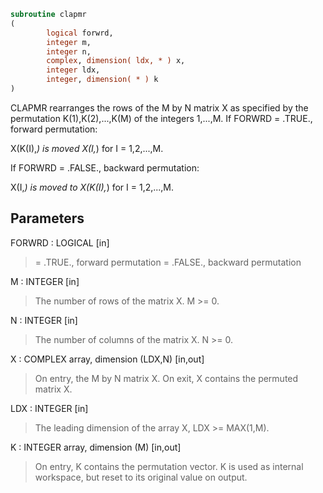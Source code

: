 ```fortran
subroutine clapmr
(
        logical forwrd,
        integer m,
        integer n,
        complex, dimension( ldx, * ) x,
        integer ldx,
        integer, dimension( * ) k
)
```

CLAPMR rearranges the rows of the M by N matrix X as specified
by the permutation K(1),K(2),...,K(M) of the integers 1,...,M.
If FORWRD = .TRUE.,  forward permutation:

X(K(I),*) is moved X(I,*) for I = 1,2,...,M.

If FORWRD = .FALSE., backward permutation:

X(I,*) is moved to X(K(I),*) for I = 1,2,...,M.

## Parameters
FORWRD : LOGICAL [in]
> = .TRUE., forward permutation
> = .FALSE., backward permutation

M : INTEGER [in]
> The number of rows of the matrix X. M >= 0.

N : INTEGER [in]
> The number of columns of the matrix X. N >= 0.

X : COMPLEX array, dimension (LDX,N) [in,out]
> On entry, the M by N matrix X.
> On exit, X contains the permuted matrix X.

LDX : INTEGER [in]
> The leading dimension of the array X, LDX >= MAX(1,M).

K : INTEGER array, dimension (M) [in,out]
> On entry, K contains the permutation vector. K is used as
> internal workspace, but reset to its original value on
> output.
